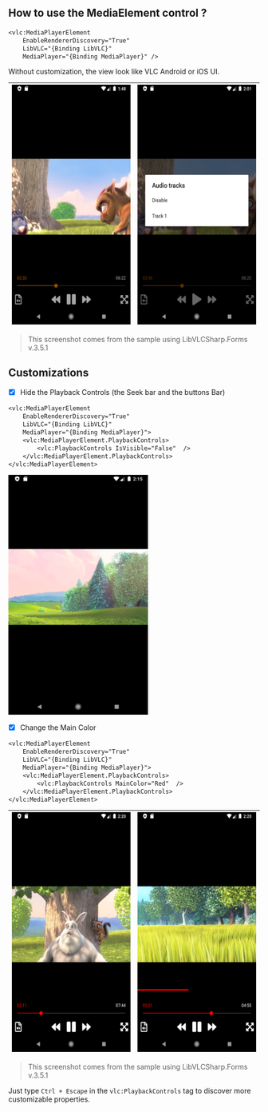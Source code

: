 ## How to use the MediaElement control ?

```xaml
<vlc:MediaPlayerElement
    EnableRendererDiscovery="True"
    LibVLC="{Binding LibVLC}"
    MediaPlayer="{Binding MediaPlayer}" />
```

Without customization, the view look like VLC Android or iOS UI.

| <img src="screenshots/Screen001.png" width="280" height="480" /> | <img src="screenshots/Screen002.png" width="280" height="480" /> |
| ------------------------------------------------------------ | ------------------------------------------------------------ |

> This screenshot comes from the sample using LibVLCSharp.Forms v.3.5.1



## Customizations

- [x] Hide the Playback Controls (the Seek bar and the buttons Bar)

```xaml
<vlc:MediaPlayerElement
    EnableRendererDiscovery="True"
    LibVLC="{Binding LibVLC}"
    MediaPlayer="{Binding MediaPlayer}">
    <vlc:MediaPlayerElement.PlaybackControls>
        <vlc:PlaybackControls IsVisible="False"  />
    </vlc:MediaPlayerElement.PlaybackControls>
</vlc:MediaPlayerElement>
```

<img src="screenshots/Screen003.png" width="280" height="480" />



- [x] Change the Main Color

```xaml
<vlc:MediaPlayerElement
    EnableRendererDiscovery="True"
    LibVLC="{Binding LibVLC}"
    MediaPlayer="{Binding MediaPlayer}">
    <vlc:MediaPlayerElement.PlaybackControls>
        <vlc:PlaybackControls MainColor="Red"  />
    </vlc:MediaPlayerElement.PlaybackControls>
</vlc:MediaPlayerElement>
```

| <img src="screenshots/Screen004.png" width="280" height="480" /> | <img src="screenshots/Screen005.png" width="280" height="480" /> |
| ------------------------------------------------------------ | ------------------------------------------------------------ |

> This screenshot comes from the sample using LibVLCSharp.Forms v.3.5.1

Just type `Ctrl + Escape` in the `vlc:PlaybackControls` tag to discover more customizable properties.


